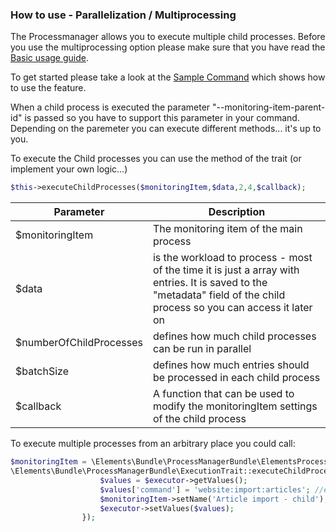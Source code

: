 ### How to use - Parallelization / Multiprocessing

The Processmanager allows you to execute multiple child processes. Before you use the multiprocessing option please make sure
that you have read the [Basic usage guide](/doc/usage.md).

To get started please take a look at the [Sample Command](/doc/sample/src/AppBundle/Command/MultiprocessingSampleCommand.php) which shows how to use the feature.

When a child process is executed the parameter "--monitoring-item-parent-id" is passed so you have to support this parameter in your command.
Depending on the paremeter you can execute different methods... it's up to you. 

To execute the Child processes you can use the method of the trait (or implement your own logic...)
````php
$this->executeChildProcesses($monitoringItem,$data,2,4,$callback); 
````
 Parameter        | Description           |
| ------------- |-------------|
| $monitoringItem | The monitoring item of the main process | 
| $data | is the workload to process - most of the time it is just a array with entries. It is saved to the "metadata" field of the child process so you can access it later on |
| $numberOfChildProcesses | defines how much child processes can be run in parallel |
| $batchSize | defines how much entries should be processed in each child process |
| $callback | A function that can be used to modify the monitoringItem settings of the child process


To execute multiple processes from an arbitrary place you could call:

```php
$monitoringItem = \Elements\Bundle\ProcessManagerBundle\ElementsProcessManagerBundle::getMonitoringItem();
\Elements\Bundle\ProcessManagerBundle\ExecutionTrait::executeChildProcesses($monitoringItem,$data,5,50,function ( MonitoringItem $monitoringItem, \Elements\Bundle\ProcessManagerBundle\Executor\PimcoreCommand $executor){
                    $values = $executor->getValues();
                    $values['command'] = 'website:import:articles'; //execute another command
                    $monitoringItem->setName('Article import - child');
                    $executor->setValues($values);
                });
```
